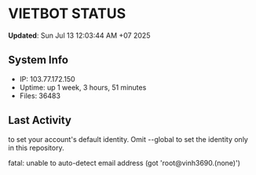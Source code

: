 # VIETBOT STATUS
**Updated**: Sun Jul 13 12:03:44 AM +07 2025

## System Info
- IP: 103.77.172.150
- Uptime: up 1 week, 3 hours, 51 minutes
- Files: 36483

## Last Activity

to set your account's default identity.
Omit --global to set the identity only in this repository.

fatal: unable to auto-detect email address (got 'root@vinh3690.(none)')
